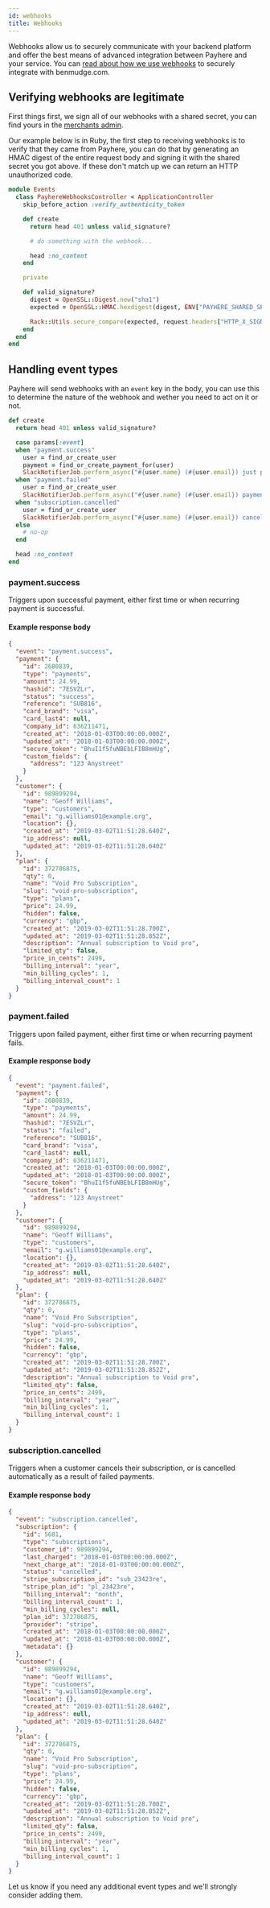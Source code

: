 ```yaml
---
id: webhooks
title: Webhooks
---
```


Webhooks allow us to securely communicate with your backend platform and offer the best means of advanced integration between Payhere and your service. You can [read about how we use webhooks](https://medium.com/payhere/how-payhere-powers-benmudge-com-4b7827dc2ae) to securely integrate with benmudge.com.

## Verifying webhooks are legitimate

First things first, we sign all of our webhooks with a shared secret, you can find yours in the [merchants admin](https://app.payhere.co/merchants/integrations).

Our example below is in Ruby, the first step to receiving webhooks is to verify that they came from Payhere, you can do that by generating an HMAC digest of the entire request body and signing it with the shared secret you got above. If these don't match up we can return an HTTP unauthorized code.

```ruby
module Events
  class PayhereWebhooksController < ApplicationController
    skip_before_action :verify_authenticity_token

    def create
      return head 401 unless valid_signature?

      # do something with the webhook...

      head :no_content
    end

    private

    def valid_signature?
      digest = OpenSSL::Digest.new("sha1")
      expected = OpenSSL::HMAC.hexdigest(digest, ENV["PAYHERE_SHARED_SECRET"].to_s, request.raw_post)

      Rack::Utils.secure_compare(expected, request.headers["HTTP_X_SIGNATURE"])
    end
  end
end
```

## Handling event types

Payhere will send webhooks with an `event` key in the body, you can use this to determine the nature of the webhook and wether you need to act on it or not.

```rb
def create
  return head 401 unless valid_signature?

  case params[:event]
  when "payment.success"
    user = find_or_create_user
    payment = find_or_create_payment_for(user)
    SlackNotifierJob.perform_async("#{user.name} (#{user.email}) just paid #{payment.amount}")
  when "payment.failed"
    user = find_or_create_user
    SlackNotifierJob.perform_async("#{user.name} (#{user.email}) payment of #{payment.amount} failed!")
  when "subscription.cancelled"
    user = find_or_create_user
    SlackNotifierJob.perform_async("#{user.name} (#{user.email}) cancelled their subscription!")
  else
    # no-op
  end

  head :no_content
end
```

### payment.success

Triggers upon successful payment, either first time or when recurring payment is successful.

#### Example response body

```json
{
  "event": "payment.success",
  "payment": {
    "id": 2680839,
    "type": "payments",
    "amount": 24.99,
    "hashid": "7ESVZLr",
    "status": "success",
    "reference": "SUB816",
    "card_brand": "visa",
    "card_last4": null,
    "company_id": 636211471,
    "created_at": "2018-01-03T00:00:00.000Z",
    "updated_at": "2018-01-03T00:00:00.000Z",
    "secure_token": "BhuI1f5fuNBEbLFIB8mHUg",
    "custom_fields": {
      "address": "123 Anystreet"
    }
  },
  "customer": {
    "id": 989899294,
    "name": "Geoff Williams",
    "type": "customers",
    "email": "g.williams01@example.org",
    "location": {},
    "created_at": "2019-03-02T11:51:28.640Z",
    "ip_address": null,
    "updated_at": "2019-03-02T11:51:28.640Z"
  },
  "plan": {
    "id": 372786875,
    "qty": 0,
    "name": "Void Pro Subscription",
    "slug": "void-pro-subscription",
    "type": "plans",
    "price": 24.99,
    "hidden": false,
    "currency": "gbp",
    "created_at": "2019-03-02T11:51:28.700Z",
    "updated_at": "2019-03-02T11:51:28.852Z",
    "description": "Annual subscription to Void pro",
    "limited_qty": false,
    "price_in_cents": 2499,
    "billing_interval": "year",
    "min_billing_cycles": 1,
    "billing_interval_count": 1
  }
}
```

### payment.failed

Triggers upon failed payment, either first time or when recurring payment fails.

#### Example response body

```json
{
  "event": "payment.failed",
  "payment": {
    "id": 2680839,
    "type": "payments",
    "amount": 24.99,
    "hashid": "7ESVZLr",
    "status": "failed",
    "reference": "SUB816",
    "card_brand": "visa",
    "card_last4": null,
    "company_id": 636211471,
    "created_at": "2018-01-03T00:00:00.000Z",
    "updated_at": "2018-01-03T00:00:00.000Z",
    "secure_token": "BhuI1f5fuNBEbLFIB8mHUg",
    "custom_fields": {
      "address": "123 Anystreet"
    }
  },
  "customer": {
    "id": 989899294,
    "name": "Geoff Williams",
    "type": "customers",
    "email": "g.williams01@example.org",
    "location": {},
    "created_at": "2019-03-02T11:51:28.640Z",
    "ip_address": null,
    "updated_at": "2019-03-02T11:51:28.640Z"
  },
  "plan": {
    "id": 372786875,
    "qty": 0,
    "name": "Void Pro Subscription",
    "slug": "void-pro-subscription",
    "type": "plans",
    "price": 24.99,
    "hidden": false,
    "currency": "gbp",
    "created_at": "2019-03-02T11:51:28.700Z",
    "updated_at": "2019-03-02T11:51:28.852Z",
    "description": "Annual subscription to Void pro",
    "limited_qty": false,
    "price_in_cents": 2499,
    "billing_interval": "year",
    "min_billing_cycles": 1,
    "billing_interval_count": 1
  }
}
```

### subscription.cancelled

Triggers when a customer cancels their subscription, or is cancelled automatically as a result of failed payments.

#### Example response body

```json
{
  "event": "subscription.cancelled",
  "subscription": {
    "id": 5681,
    "type": "subscriptions",
    "customer_id": 989899294,
    "last_charged": "2018-01-03T00:00:00.000Z",
    "next_charge_at": "2018-01-03T00:00:00.000Z",
    "status": "cancelled",
    "stripe_subscription_id": "sub_23423re",
    "stripe_plan_id": "pl_23423re",
    "billing_interval": "month",
    "billing_interval_count": 1,
    "min_billing_cycles": null,
    "plan_id": 372786875,
    "provider": "stripe",
    "created_at": "2018-01-03T00:00:00.000Z",
    "updated_at": "2018-01-03T00:00:00.000Z",
    "metadata": {}
  },
  "customer": {
    "id": 989899294,
    "name": "Geoff Williams",
    "type": "customers",
    "email": "g.williams01@example.org",
    "location": {},
    "created_at": "2019-03-02T11:51:28.640Z",
    "ip_address": null,
    "updated_at": "2019-03-02T11:51:28.640Z"
  },
  "plan": {
    "id": 372786875,
    "qty": 0,
    "name": "Void Pro Subscription",
    "slug": "void-pro-subscription",
    "type": "plans",
    "price": 24.99,
    "hidden": false,
    "currency": "gbp",
    "created_at": "2019-03-02T11:51:28.700Z",
    "updated_at": "2019-03-02T11:51:28.852Z",
    "description": "Annual subscription to Void pro",
    "limited_qty": false,
    "price_in_cents": 2499,
    "billing_interval": "year",
    "min_billing_cycles": 1,
    "billing_interval_count": 1
  }
}
```

Let us know if you need any additional event types and we'll strongly consider adding them.
